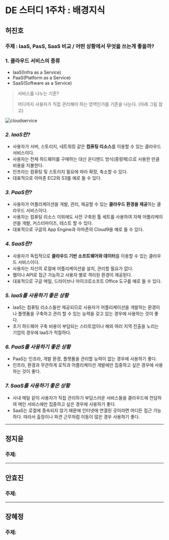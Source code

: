 # DE 스터디 1주차 : 배경지식

## **허진호**

### 주제 :  IaaS, PasS, SaaS 비교 / 어떤 상황에서 무엇을 쓰는게 좋을까?



### 1. 클라우드 서비스의 종류

- IaaS(Infra as a Service)
- PaaS(Platform as a Service)
- SaaS(Software as a Service)

> 서비스를 나누는 기준?
>
> 어디까지 사용자가 직접 관리해야 하는 영역인가를 기준을 나눈다. (아래 그림 참고)
>
>

![cloudservice](./images/cloudservice.jpg)



### *2. IaaS란?*

- 사용자가 서버, 스토리지, 네트워킹 같은 **컴퓨팅 리소스**를 이용할 수 있는 클라우드 서비스이다.
- 사용자는 전체 하드웨어를 구매하는 대신 온디맨드 방식(종량제)으로 사용한 만큼 비용을 지불한다.
- 인프라는 컴퓨팅 및 스토리지 필요에 따라 확장, 축소할 수 있다.
- 대표적으로 아마존 EC2와 S3를 예로 들 수 있다.



### *3. PaaS란?*

- 사용자가 어플리케이션을 개발, 관리, 제공할 수 있는 **클라우드 환경을 제공**하는 클라우드 서비스이다. 
- 사용자는 컴퓨팅 리소스 이외에도 사전 구축된 툴 세트를 사용하여 자체 어플리케이션을 개발, 커스터마이즈, 테스트 할 수 있다.
- 대표적으로 구글의 App Engine과 아마존의 Cloud9을 예로 들 수 있다.



### *4. SaaS란?*

- 사용자가 독립적으로 **클라우드 기반 소프트웨어와 데이터**를 이용할 수 있는 클라우드 서비스이다. 
- 사용자는 자신의 로컬에 어플리케이션을 설치, 관리할 필요가 없다.
- 웹이나 API로 접근 가능하고 사용자 별로 격리된 환경이 제공된다.
- 대표적으로 구글 메일, 드라이브나 마이크로소프트 Office 도구를 예로 들 수 있다.





### *5. IaaS를 사용하기 좋은 상황*

- IaaS는 컴퓨팅 리소스들만 제공되므로 사용자가 어플리케이션을 개발하는 환경이나 플랫폼을 구축하고 관리 할 수 있는 능력을 갖고 있는 경우에 사용하는 것이 좋다.
- 초기 하드웨어 구축 비용이 부담되는 스타트업이나 해외 여러 지역 진출을 노리는 기업의 경우에 IaaS가 적절하다. 



### *6. PaaS를 사용하기 좋은 상황*

- PaaS는 인프라, 개발 환경, 플랫폼을 관리할 능력이 없는 경우에 사용하기 좋다.
- 인프라, 환경과 무관하게 로직과 어플리케이션 개발에만 집중하고 싶은 경우에 사용하는 것이 좋다.



### *7. SaaS를 사용하기 좋은 상황*

- 사내 메일 같이 사용자가 직접 관리하기 부담스러운 서비스들을 클라우드에 전담하여 메인 서비스에만 집중하고 싶은 경우에 사용하기 좋다.
- SaaS는 로컬에 종속되지 않기 때문에 인터넷에 연결된 곳이라면 어디든 접근 가능하다. 따라서 출장이나 파견 근무처럼 이동이 많은 경우 사용하기 좋다. 

------
## **정지윤**
### 주제: 
--------------
## **안효진**
### 주제: 
--------------
## **장혜정**
### 주제: 
